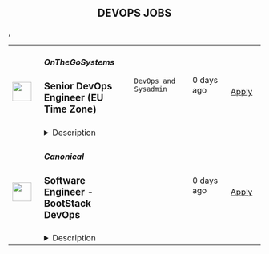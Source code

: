 <div align="center"><h2>DEVOPS JOBS</h2></div><table><tr>
                <td width="100" height="100" rowspan="2">
                    <img src="https://wwr-pro.s3.amazonaws.com/logos/0076/2990/logo.gif" width="38px" height="auto">
                </td>
                <td width="300">
                    <h5>OnTheGoSystems</h5>
                    <h3> Senior DevOps Engineer (EU Time Zone)</h3>
                </td>
                <td width="300">
                    <code>DevOps and Sysadmin</code>
                </td>
                <td width="200">
                <text>0 days ago</text>
                </td>
                <td width="100" rowspan="2">
                <a href="https://weworkremotely.com/remote-jobs/onthegosystems-senior-devops-engineer-eu-time-zone" align="right" target="_blank">Apply</a>
                </td>
            </tr>
            <tr>
                <td colspan="3">
                <details><summary>Description</summary>
                <img src="https://we-work-remotely.imgix.net/logos/0076/2990/logo.gif?ixlib=rails-4.0.0&w=50&h=50&dpr=2&fit=fill&auto=compress" />

<p>
  <strong>Headquarters:</strong> 100% remote
    <br /><strong>URL:</strong> <a href="https://onthegosystems.com">https://onthegosystems.com</a>
</p>

<div>We are seeking a skilled Senior DevOps Engineer to join our dynamic team. As a Senior DevOps Engineer, you will play a crucial role in maintaining and enhancing the infrastructure required for our enterprise cloud deployment across multiple platforms. Your expertise will contribute to creating a scalable and replicable infrastructure, ensuring seamless operations and optimal performance.</div><h1>Role &amp; Responsibilities</h1><ul>
<li>Collaborate with cross-functional teams to understand requirements and implement efficient infrastructure solutions.</li>
<li>Design, deploy, and manage cloud-based architectures, with a focus on AWS services.</li>
<li>Maintain and enhance existing infrastructure, ensuring high availability, scalability, and security.</li>
<li>Develop and implement CI/CD pipelines using GitLab, automating software delivery processes.</li>
<li>Monitor system performance, troubleshoot issues, and implement appropriate solutions.</li>
<li>Serve as a liaison between the development team and systems team, facilitating effective communication and collaboration.</li>
<li>Provide expertise in migrating existing infrastructure to Kubernetes, ensuring a smooth transition.</li>
<li>Deliver infrastructure solutions in a Ruby environment, considering best practices and optimizing performance.</li>
</ul><h1>Requirements:</h1><ul>
<li>Minimum of 6 years of experience in IT roles, with a strong background in DevOps practices.</li>
<li>Extensive experience working with AWS, proficient in utilizing various services such as EC2, S3, RDS, Lambda, CloudFormation, and CloudWatch.</li>
<li>Strong knowledge of networks, infrastructure, and shared storage technologies.</li>
<li>Proficiency in designing and implementing GitLab pipelines for continuous integration and delivery.</li>
<li>Excellent attention to detail, with the ability to prioritize tasks effectively in a high-pressure environment.</li>
<li>Exceptional organizational skills, ensuring smooth project management and timely delivery of tasks.</li>
<li>Ability to bridge the gap between development and systems teams, facilitating collaboration and understanding.</li>
<li>Previous experience in providing infrastructure solutions in a Ruby environment is highly desirable.</li>
<li>Familiarity with Kubernetes, including experience in deploying and managing containerized applications, is a plus.</li>
</ul><h1>Our tech stack</h1><div>AWS | Kubernetes | Docker | Linux | GitLab | Terraform | Packer.</div><h1>Work hours</h1><div>Our development team gets together in the European morning (9AM Central European Time) and collaborates during the day. We work Mondays to Fridays. </div><h1>What we offer</h1><ul>
<li>100% remote position</li>
<li>Full-time position with paid public holidays, vacation, and sick leave</li>
<li>Paid sabbatical (yes, most people in our team stick with us for years!)</li>
<li>Being part of a team of smart, self-driven individuals</li>
<li>Ample opportunity to progress and advance</li>
<li>Meeting and collaborating with team members across the globe</li>
</ul><div><br></div><div>We keep a healthy work-life balance and enjoy our remote work environment to make life fun.<br><br>
</div><div>We come from all around the world, from different cultures, speak dozens of languages, and make beautiful products.</div>

<p><strong>To apply:</strong> <a href="https://weworkremotely.com/remote-jobs/onthegosystems-senior-devops-engineer-eu-time-zone">https://weworkremotely.com/remote-jobs/onthegosystems-senior-devops-engineer-eu-time-zone</a></p>

                </details>
                </td>
            </tr>,<tr>
                <td width="100" height="100" rowspan="2">
                    <img src="https://remotive.com/job/1713088/logo" width="38px" height="auto">
                </td>
                <td width="300">
                    <h5>Keyrock</h5>
                    <h3>DevOps Engineer/Site Reliability Engineer</h3>
                </td>
                <td width="300">
                    <code>AWS,cloud,crypto,docker</code>
                </td>
                <td width="200">
                <text>2 days ago</text>
                </td>
                <td width="100" rowspan="2">
                <a href="https://remotive.com/remote-jobs/devops/devops-engineer-site-reliability-engineer-1713088" align="right" target="_blank">Apply</a>
                </td>
            </tr>
            <tr>
                <td colspan="3">
                <details><summary>Description</summary>
                <p style="min-height: 1.5em;"><em><strong>Keyrock is hiring!</strong></em></p>
<p style="min-height: 1.5em;">'Keyrock was founded in 2017 and has quickly grown from 3 to around 100 people today. As an industry recognized liquidity provider and market maker, Keyrock is a leading European creator of algorithmic trading technology in the digital asset space. With VC backing and a constantly expanding global client base, Keyrock is one of Belgium’s fastest-growing fintech companies.</p>
<p style="min-height: 1.5em;">We’re currently active on over 80 exchanges and count numerous marketplaces and asset issuers among our clients, including some of the best-known companies in the crypto space.</p>
<p style="min-height: 1.5em;">Keyrock's beating heart is its technical team filled with software engineers, digital scientists and PhDs, who themselves are supported by university professors, industry-leading experts and a strong management team. Over the years Keyrock has become a company that is both idealistic and practical.'</p>
<p style="min-height: 1.5em;"> </p>
<p style="min-height: 1.5em;"><strong>We are looking for:</strong></p>
<p style="min-height: 1.5em;">A DevOps/Site Reliability Engineer to coordinate the growth of our infrastructure, which is based on an exciting and constantly evolving technology stack. It currently includes AWS, Terraform, Ansible, Docker, Kubernetes, Rust, Node.js, Python, PostgreSQL, MongoDB, ArgoCD, Gitlab, GitHub, Grafana and Datadog (we do not, however, expect a candidate to be familiar with every single one of these technologies).</p>
<p style="min-height: 1.5em;">We're in search of cloud engineers with experience operating modern cloud-native distributed systems and a solid understanding of Site Reliability Engineering, DevSecOps, Infrastructure as Code, Automated Testing, Containerization, Container Orchestration, and Platform Engineering. In the Infra team, we consider our cloud infrastructure as our own internal product. We are searching for engineers who are passionate about best practices and willing to take ownership, pushing us to the next level. Your mission will be to architect, design, implement, maintain and own end-to-end our cloud infrastructure environments,  deployment pipelines, databases and datastores, clusters, and running instances. You will also be expected to take the initiative to adopt any other technology that would benefit our infrastructure and business.</p>
<p style="min-height: 1.5em;"><strong>Job description</strong></p>
<ul style="">
<li style="">
<p style="min-height: 1.5em;">Work with us to build, scale, and architect an infrastructure that powers systems opening millions of orders every day</p>
</li>
<li style="">
<p style="min-height: 1.5em;">Identify deficiencies, propose infrastructure improvements, and fix infrastructure production issues</p>
</li>
<li style="">
<p style="min-height: 1.5em;">Work on simplifying and automating the releases across multiple environments and achieve deployments with zero/minimal downtime</p>
</li>
<li style="">
<p style="min-height: 1.5em;">Contribute actively to hardening the security of our environments</p>
</li>
<li style="">
<p style="min-height: 1.5em;">Monitor the health of the infrastructure, own uptime SLAs, and contribute to improvements around the availability and reliability of our environments</p>
</li>
<li style="">
<p style="min-height: 1.5em;">Plan for system failure/recovery considerations and disaster recovery</p>
</li>
<li style="">
<p style="min-height: 1.5em;">Develop and extend custom tooling to enable Self-Service Infrastructure components for our internal clients</p>
</li>
</ul>
<p style="min-height: 1.5em;"><strong>Background and experience</strong></p>
<ul style="">
<li style="">
<p style="min-height: 1.5em;">Knowledge in Linux administration, networking, security, and clustering</p>
</li>
<li style="">
<p style="min-height: 1.5em;">Experience in Containerization (Docker) &amp; Orchestration (Kubernetes)</p>
</li>
<li style="">
<p style="min-height: 1.5em;">Infrastructure as code (Terraform)</p>
</li>
<li style="">
<p style="min-height: 1.5em;">Configuration Management (ideally Ansible)</p>
</li>
<li style="">
<p style="min-height: 1.5em;">2 years of experience in operating distributed systems</p>
</li>
<li style="">
<p style="min-height: 1.5em;">2 years of experience with Cloud Providers (ideally AWS)</p>
</li>
<li style="">
<p style="min-height: 1.5em;">3 years of experience in automation tasks</p>
</li>
<li style="">
<p style="min-height: 1.5em;">Experience building and maintaining CI/CD pipelines</p>
</li>
</ul>
<p style="min-height: 1.5em;"><strong>Competences and personality</strong></p>
<ul style="">
<li style="">
<p style="min-height: 1.5em;">Team player</p>
</li>
<li style="">
<p style="min-height: 1.5em;">Excellent written and verbal communication in English</p>
</li>
<li style="">
<p style="min-height: 1.5em;">Ability to learn new technologies and techniques quickly</p>
</li>
<li style="">
<p style="min-height: 1.5em;">Ability to interact efficiently with various technical and non-technical stakeholders</p>
</li>
</ul>
<p style="min-height: 1.5em;"><strong>That little extra</strong></p>
<p style="min-height: 1.5em;">The following aren't essential for the role, but will be considered an asset:</p>
<ul style="">
<li style="">
<p style="min-height: 1.5em;">Interest in Blockchain/DLT and digital assets</p>
</li>
<li style="">
<p style="min-height: 1.5em;">Background or interest in financial/capital markets</p>
</li>
<li style="">
<p style="min-height: 1.5em;">Experience in an environment with streaming data</p>
</li>
<li style="">
<p style="min-height: 1.5em;">Experience in securing modern cloud-native environments</p>
</li>
<li style="">
<p style="min-height: 1.5em;">Familiar with the DevSecOps space or experience in a Site Reliability role</p>
</li>
</ul>
<p style="min-height: 1.5em;"><strong>Our recruitment philosophy</strong></p>
<p style="min-height: 1.5em;">We believe the most important aspect of our recruitment process is self-awareness: we are looking for people who have a clear understanding of themselves and what they are looking for in their professional career. That means that we expect to work with people who not only have the right skills, but who have also made the conscious decision to look for a company in our industry and with our characteristics.</p>
<p style="min-height: 1.5em;"><strong><u>Our offer</u></strong></p>
<ul style="">
<li style="">
<p style="min-height: 1.5em;">A competitive salary package, including benefits that you choose and manage according to your needs and those of your family (car/bike, meal vouchers, health insurance, 25 days  off, etc.) </p>
</li>
<li style="">
<p style="min-height: 1.5em;">Complete autonomy in your time management thanks to flexible working hours and the opportunity to work remotely </p>
</li>
<li style="">
<p style="min-height: 1.5em;">The freedom to create your own entrepreneurial experience by being part of a team of people in search of excellence </p>
</li>
</ul>
<p style="min-height: 1.5em;"> </p>
<p style="min-height: 1.5em;">Keyrock offers you both a career and a large range of benefits that we will gladly discuss in the course of the application process.</p>
<p style="min-height: 1.5em;">As an employer we are committed to build an inclusive, diverse and non-discriminating work environment. We welcome employees of all backgrounds, ethnicities, genders, creed and sexual orientation. We hire, reward and promote entirely based on merit and performance.</p>
<img src="https://remotive.com/job/track/1713088/blank.gif?source=public_api" alt=""/>
                </details>
                </td>
            </tr>,<tr>
                <td width="100" height="100" rowspan="2">
                    <img src="https://pbs.twimg.com/profile_images/1399822806/canonical_aubergine_hex_400x400.png" width="38px" height="auto">
                </td>
                <td width="300">
                    <h5>Canonical</h5>
                    <h3>Software Engineer - BootStack DevOps</h3>
                </td>
                <td width="300">
                    <code></code>
                </td>
                <td width="200">
                <text>0 days ago</text>
                </td>
                <td width="100" rowspan="2">
                <a href="https://canonical.com/careers/3290946" align="right" target="_blank">Apply</a>
                </td>
            </tr>
            <tr>
                <td colspan="3">
                <details><summary>Description</summary>
                
      <p>Help us shape the future of open source IT, devops, and IS, from bare metal to containers. Our goal is to revolutionise open source application and infrastructure operations.</p>
<p>We are on a mission to reshape the world of software operations, using Python and Golang for next-generation infrastructure-as-code and blazing a trail to model-driven operations. We want to enable companies to run very efficient bare metal operations for high performance computing, private cloud, data lakes and analytics. To achieve this we need to invent some new technology, and we need to build some new products. In support of that goal we hire software engineers who are passionate about quality, reliability and devops.</p>
<p>This team is part of our fully managed infrastructure operations organisation. Canonical runs many private OpenStack clouds and Kubernetes clusters for customers around the world, which enables us to improve our infra-as-code products based on our own real experience, mirroring that of our users and customers. We work in Python and Golang, creating open source operations capabilities that simplify these operations for anybody, worldwide, who is building on Ubuntu.</p>
<p>Our team collaborates with product, engineering, and operations teams. Most of the work is pure open source Python software development, with some planned work in Golang. The expectation is to focus on quality, design, documentation, tests and performance. The team develops and enhances our opscode and other open source packages, to ensure our platform is the easiest, most robust, and best performing way to drive your data centre.</p>
<p>This role is ideal for software engineers who want to work in Python/Golang, have a passion for distributed systems, and an interest in the entire Linux stack - from kernel to networking to virtualization and containers. Our Engineers are technically astute open source enthusiasts who are excited about cloud computing and are ready to join a global team charged with delivering world class services to our customers.</p>
<p><br><br></p>
<h3>What you’ll do</h3>
<ul>
<li>Work in Python and Golang to design and deliver open source software operations code</li>
<li>Work with the entire Linux stack, from kernel, networking, storage, to applications</li>
<li>Learn to think rigorously about application and infrastructure reliability</li>
<li>Shape high quality open source monitoring and alerting infrastructure</li>
<li>Simplify open source operations for our customers and open source community</li>
<li>Demonstrate sound engineering design and testing principles in your code</li>
<li>Follow agile software development practices</li>
<li>Coach and develop your colleagues where you have insights</li>
<li>Grow a healthy, collaborative engineering culture in line with the company values</li>
<li>Global travel up to 10% of time for internal and external events</li>
</ul>
<h3>Who you are</h3>
<ul>
<li>University degree in Computer Science or related software engineering field</li>
<li>Advanced level Python programming skills</li>
<li>Good to have - Golang programming skills</li>
<li>You are knowledgeable and passionate about software development&nbsp;</li>
<li>You are organised and want your team to deliver timely, high quality software</li>
<li>You have a demonstrated drive for continual learning</li>
<li>You understand the importance of reliable operations in a devops world</li>
<li>You have sound knowledge of cloud computing concepts &amp; technologies</li>
<li>You have practical knowledge of Linux and networking</li>
</ul>
<h3>What you will learn</h3>
<ul>
<li>Devops and site reliability engineering</li>
<li>OpenStack and Kubernetes in operation</li>
<li>Wide range of open source applications and skills</li>
<li>Real-life and hands-on exposure to a wide range of emerging technologies and tools&nbsp;</li>
</ul>
<h3>We offer:&nbsp;</h3>
<ul>
<li>Learning and development</li>
<li>Competitive salary</li>
<li>Recognition rewards</li>
<li>Annual leave</li>
<li>Priority Pass for travel</li>
</ul>
<h2><strong>About Canonical</strong></h2>
<p>Canonical is a pioneering tech firm that is at the forefront of the global move to open source. As the company that publishes Ubuntu, one of the most important open source projects and the platform for AI, IoT and the cloud, we are changing the world on a daily basis. We recruit on a global basis and set a very high standard for people joining the company. We expect excellence - in order to succeed, we need to be the best at what we do.</p>
<p>Canonical has been a remote-first company since its inception in 2004.​ Work at Canonical is a step into the future, and will challenge you to think differently, work smarter, learn new skills, and raise your game. Canonical provides a unique window into the world of 21st-century digital business.</p>
<h2><strong>Canonical is an equal opportunity employer</strong></h2>
<p>We are proud to foster a workplace free from discrimination. Diversity of experience, perspectives, and background create a better work environment and better products. <a href="https://canonical.com/careers/diversity/identity">Whatever your identity, we will give your application fair consideration.</a></p>
<p>#Stack</p><p>Requisition ID: 265</p><p></p>
    
                </details>
                </td>
            </tr>,<tr>
                <td width="100" height="100" rowspan="2">
                    <img src="https://pbs.twimg.com/profile_images/1470600385861611521/zGMS9sPM_400x400.png" width="38px" height="auto">
                </td>
                <td width="300">
                    <h5>Coalesce</h5>
                    <h3>DevOps Engineer</h3>
                </td>
                <td width="300">
                    <code></code>
                </td>
                <td width="200">
                <text>0 days ago</text>
                </td>
                <td width="100" rowspan="2">
                <a href="https://jobs.lever.co/coalesce.io/497eaa6d-bd10-438d-8ea9-0cf90a2b2d05" align="right" target="_blank">Apply</a>
                </td>
            </tr>
            <tr>
                <td colspan="3">
                <details><summary>Description</summary>
                <div class="section page-centered" data-qa="job-description"><div><span style="font-size: 10pt">Coalesce Software is hiring a DevOps Engineer to help us build the future of data analytics tooling. In this role you will play an important role in delivering our SaaS product to our customers at velocity and with reliability, working closely with our product, engineering, and customer success teams to keep our product moving forward and ensure an exceptional user experience for our customers.</span></div><div><br></div><div><span style="font-size: 10pt">What exactly does Coalesce do? Coalesce solves the most commonly failed project in IT: the data warehouse. Companies today need to be-data driven to be competitive. Coalesce is the only cloud-first data platform that enables companies to transform and streamline their analytics process, enabling data-driven decision making and visibility at enterprise scale.</span></div></div><div class="section page-centered"><div><h3>Key Responsibilities</h3><ul class="posting-requirements plain-list"><ul><li>Design and implement automated software builds, testing infrastructure, deployments, and associated monitoring</li><li>Contribute to CI/CD processes and infrastructure to facilitate faster deployment and testing times for software engineering teams</li><li>Contribute to planning and prioritization discussions</li><li>Facilitate onboarding customers from an infrastructure perspective</li></ul></ul></div></div><div class="section page-centered"><div><h3>Qualifications</h3><ul class="posting-requirements plain-list"><ul><li>Proficient with Kubernetes and/or Docker, preferably experience with GKE</li><li>Proficient with Google Cloud Platform or any major cloud platform--including experience with setting up and maintaining VMs, load balancing, containerization, certificates, etc.</li><li>Experience with GitHub Actions and Argo or similar CI/CD tooling</li><li>Experience with Terraform or similar IaaS</li><li>Experience with monitoring SaaS services</li><li>Exposure to software testing and the software development lifecycle</li></ul></ul></div></div><!--[2022-11-28] [GOLD-2535] Remove payTransparencyV1 when feature flag is fully removed--><div class="section page-centered" data-qa="closing-description"><div><span style="font-size: 10pt">Not a perfect fit? That’s OK! We have senior team members that can help you level up… Most importantly we are looking for individuals with the demonstrated ability to independently learn and develop. If you have an interest in data analytics and building great software with a high caliber team, we want to hear from you.</span></div></div><div class="section page-centered last-section-apply" data-qa="btn-apply-bottom"><a class="postings-btn template-btn-submit cerulean" data-qa="show-page-apply" href="https://jobs.lever.co/coalesce.io/497eaa6d-bd10-438d-8ea9-0cf90a2b2d05/apply">Apply for this job</a></div>
                </details>
                </td>
            </tr></table>